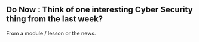 ## Do Now : Think of one interesting Cyber Security thing from the last week?

From a module / lesson or the news.


